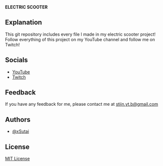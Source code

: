 **ELECTRIC SCOOTER**

##  Explanation

This git repository includes every file I made in my electric scooter project!
Follow everything of this project on my YouTube channel and follow me on Twitch!


##  Socials

- [YouTube](https://www.youtube.com/@xsutai)
- [Twitch](https://www.twitch.tv/xsutai)


##  Feedback

If you have any feedback for me, please contact me at stijn.yt.b@gmail.com


##  Authors

- [@xSutai](https://github.com/xSutai)


##  License

[MIT License](LICENSE)